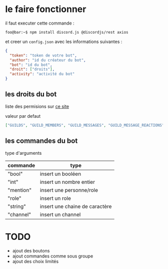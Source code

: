 # le faire fonctionner

il faut executer cette commande :

```console
foo@bar:~$ npm install discord.js @discordjs/rest axios
```

et creer un `config.json` avec les informations suivantes :

```json
{
  "token": "token de votre bot",
  "author": "id du créateur du bot",
  "bot": "id du bot",
  "droit": ["droits"],
  "activity": "activité du bot"
}
```

## les droits du bot

liste des permisions sur [ce site](https://discord.com/developers/docs/topics/permissions)

valeur par defaut

```json
["GUILDS", "GUILD_MEMBERS", "GUILD_MESSAGES", "GUILD_MESSAGE_REACTIONS"]
```

## les commandes du bot

type d'arguments

| commande | type |
|----------|------|
|"bool"|insert un booléen|
|"int"|insert un nombre entier|
|"mention"|insert une personne/role|
|"role"|insert un role|
|"string"|insert une chaine de caractère|
|"channel"|insert un channel|

# TODO

- ajout des boutons
- ajout commandes comme sous groupe 
- ajout des choix limités